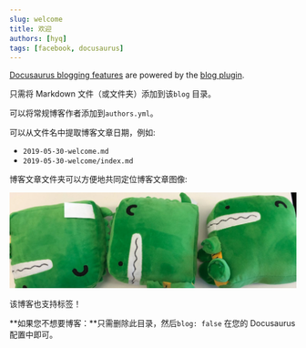 ```yaml
---
slug: welcome
title: 欢迎
authors: [hyq]
tags: [facebook, docusaurus]
---
```


[Docusaurus blogging features](https://docusaurus.io/docs/blog) are powered by the [blog plugin](https://docusaurus.io/docs/api/plugins/@docusaurus/plugin-content-blog).

只需将 Markdown 文件（或文件夹）添加到该`blog` 目录。

可以将常规博客作者添加到`authors.yml`。

可以从文件名中提取博客文章日期，例如:

- `2019-05-30-welcome.md`
- `2019-05-30-welcome/index.md`

博客文章文件夹可以方便地共同定位博客文章图像:

![Docusaurus Plushie](./docusaurus-plushie-banner.jpeg)

该博客也支持标签！

**如果您不想要博客：**只需删除此目录，然后`blog: false` 在您的 Docusaurus 配置中即可。
